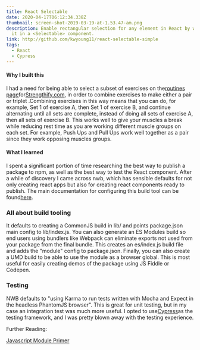 ```yaml
---
title: React Selectable
date: 2020-04-17T06:12:34.338Z
thumbnail: screen-shot-2019-03-19-at-1.53.47-am.png
description: Enable rectangular selection for any element in React by wrapping
  it in a <Selectable> component.
link: http://github.com/kwyoung11/react-selectable-simple
tags:
  - React
  - Cypress
---
```

#### Why I built this

I had a need for being able to select a subset of exercises on the[routines page](https://www.strengthify.com/routines)for[Strengthify.com](https://www.strengthify.com/), in order to combine exercises to make either a pair or triplet .Combining exercises in this way means that you can do, for example, Set 1 of exercise A, then Set 1 of exercise B, and continue alternating until all sets are complete, instead of doing all sets of exercise A, then all sets of exercise B. This works well to give your muscles a break while reducing rest time as you are working different muscle groups on each set. For example, Push Ups and Pull Ups work well together as a pair since they work opposing muscles groups.

#### What I learned

I spent a significant portion of time researching the best way to publish a package to npm, as well as the best way to test the React component. After a while of discovery I came across nwb, which has sensible defaults for not only creating react apps but also for creating react components ready to publish. The main documentation for configuring this build tool can be found[here](https://github.com/insin/nwb/blob/master/docs/guides/ReactComponents.md#developing-react-components-and-libraries-with-nwb).

### All about build tooling

It defaults to creating a CommonJS build in lib/ and points package.json main config to lib/index.js. You can also generate an ES Modules build so end users using bundlers like Webpack can eliminate exports not used from your package from the final bundle. This creates an es/index.js build file and adds the "module" config to package.json. Finally, you can also create a UMD build to be able to use the module as a browser global. This is most useful for easily creating demos of the package using JS Fiddle or Codepen.

### Testing

NWB defaults to "using Karma to run tests written with Mocha and Expect in the headless PhantomJS browser". This is great for unit testing, but in my case an integration test was much more useful. I opted to use[Cypress](http://cypress.io/)as the testing framework, and I was pretty blown away with the testing experience.

Further Reading:

[Javascript Module Primer](https://developers.google.com/web/fundamentals/primers/modules?utm_source=ESnextNews.com&utm_medium=Weekly+Newsletter&utm_campaign=2018-06-19)